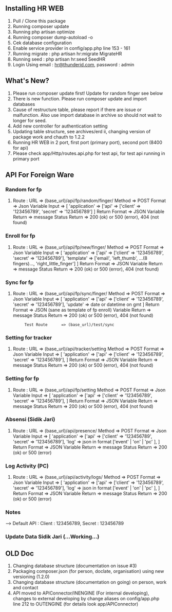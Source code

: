 ## Installing HR WEB

1. Pull / Clone this package
2. Running composer update
3. Running php artisan optimize
4. Running composer dump-autoload -o
5. Cek database configuration
6. Enable service provider in config/app.php line 153 - 161
7. Running migrate : php artisan hr:migrate MigrateHR
8. Running seed : php artisan hr:seed SeedHR
9. Login Using email : hr@thunderid.com, password : admin

## What's New?
1. Please run composer update first! Update for random finger see below
2. There is new function. Please run composer update and import databases
3. Cause of restructure table, please report if there are issue or malfunction. Also use import database in archive so should not wait to longer for seed.
4. Add new controller for authentication setting
5. Updating table structure, see archives/erd ii, changing version of package work and chauth to 1.2.2
6. Running HR WEB in 2 port, first port (primary port), second port (8400 for api)
7. Please check app/Http/routes.api.php for test api, for test api running in primary port

## 	API For Foreign Ware
### Random for fp
1. Route : 
			URL 			=> (base_url)/api/fp/random/finger/
			Method			=> POST
			Format 			=> Json
			Variable Input 	=> 
								[
									'application'	=> ['api' => ['client' => '123456789', 'secret' => '123456789']
								]
			Return Format 	=> JSON
			Variable Return	=> message
			Status Return 	=> 200 (ok) or 500 (error), 404 (not found)

### Enroll for fp
1. Route : 
			URL 			=> (base_url)/api/fp/new/finger/
			Method			=> POST
			Format 			=> Json
			Variable Input 	=> 
								[
									'application'	=> ['api' => ['client' => '123456789', 'secret' => '123456789'],
									'template'		=> ['email', 'left_thumb', ...(8 fingers)..., 'right_little_finger']
								]
			Return Format 	=> JSON
			Variable Return	=> message
			Status Return 	=> 200 (ok) or 500 (error), 404 (not found)

### Sync for fp
1. Route : 
			URL 			=> (base_url)/api/fp/sync/finger/
			Method			=> POST
			Format 			=> Json
			Variable Input 	=> 
								[
									'application'	=> ['api' => ['client' => '123456789', 'secret' => '123456789'],
									'update'		=> date or datetime on gmt
								]
			Return Format 	=> JSON (sane as template of fp enroll)
			Variable Return	=> message
			Status Return 	=> 200 (ok) or 500 (error), 404 (not found)

			Test Route 		=> (base_url)/test/sync

### Setting for tracker
1. Route : 
			URL 			=> (base_url)/api/tracker/setting
			Method			=> POST
			Format 			=> Json
			Variable Input 	=> 
								[
									'application'	=> ['api' => ['client' => '123456789', 'secret' => '123456789'],
								]
			Return Format 	=> JSON
			Variable Return	=> message
			Status Return 	=> 200 (ok) or 500 (error), 404 (not found)

### Setting for fp
1. Route : 
			URL 			=> (base_url)/api/fp/setting
			Method			=> POST
			Format 			=> Json
			Variable Input 	=> 
								[
									'application'	=> ['api' => ['client' => '123456789', 'secret' => '123456789'],
								]
			Return Format 	=> JSON
			Variable Return	=> message
			Status Return 	=> 200 (ok) or 500 (error), 404 (not found)

### Absensi (Sidik Jari)
1. Route : 
			URL 			=> (base_url)/api/presence/
			Method			=> POST
			Format 			=> Json
			Variable Input 	=> 
								[
									'application'	=> ['api' => ['client' => '123456789', 'secret' => '123456789'],
									'log' 			=> json in format ['event' | 'on' | 'pc' ],
								]
			Return Format 	=> JSON
			Variable Return	=> message
			Status Return 	=> 200 (ok) or 500 (error)

### Log Activity (PC)
1. Route : 
			URL 			=> (base_url)/api/activity/logs/
			Method			=> POST
			Format 			=> Json
			Variable Input 	=> 
								[
									'application'	=> ['api' => ['client' => '123456789', 'secret' => '123456789'],
									'log' 			=> json in format ['event' | 'on' | 'pc' ],
								]
			Return Format 	=> JSON
			Variable Return	=> message
			Status Return 	=> 200 (ok) or 500 (error)

### Notes
--> Default API : Client : 123456789, Secret : 123456789

### Update Data Sidik Jari (...Working...)

## OLD Doc
1. Changing database structure (documentation on issue #3)
2. Packaging composer.json (for person, doclate, organisation) using new versioning (1.2.0)
3. Changing database structure (documentation on going) on person, work and contact
4. API moved to APIConnector/INENGINE (For internal developing), changes to external developing by change aliases on config/app.php line 212 to OUTENGINE (for details look app/APIConnector)


